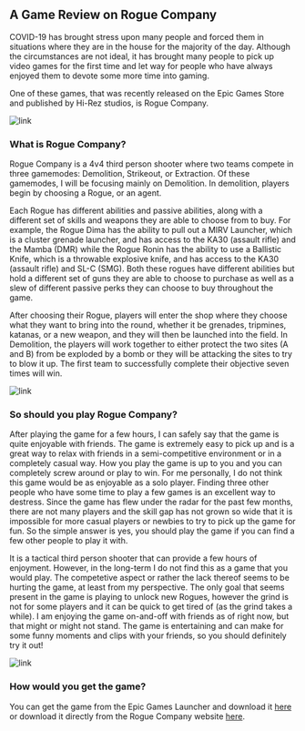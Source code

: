 ## A Game Review on Rogue Company

COVID-19 has brought stress upon many people and forced them in situations where they are in the house for the majority of the day. Although the circumstances are not ideal, it has brought many people to pick up video games for the first time and let way for people who have always enjoyed them to devote some more time into gaming.

One of these games, that was recently released on the Epic Games Store and published by Hi-Rez studios, is Rogue Company.

![link](https://www.mcvuk.com/wp-content/uploads/hirez-logo-1280x720.jpg)

### What is Rogue Company?

Rogue Company is a 4v4 third person shooter where two teams compete in three gamemodes: Demolition, Strikeout, or Extraction. Of these gamemodes, I will be focusing mainly on Demolition. In demolition, players begin by choosing a Rogue, or an agent. 

Each Rogue has different abilities and passive abilities, along with a different set of skills and weapons they are able to choose from to buy. For example, the Rogue Dima has the ability to pull out a MIRV Launcher, which is a cluster grenade launcher, and has access to the KA30 (assault rifle) and the Mamba (DMR) while the Rogue Ronin has the ability to use a Ballistic Knife, which is a throwable explosive knife, and has access to the KA30 (assault rifle) and SL-C (SMG). Both these rogues have different abilities but hold a different set of guns they are able to choose to purchase as well as a slew of different passive perks they can choose to buy throughout the game. 

After choosing their Rogue, players will enter the shop where they choose what they want to bring into the round, whether it be grenades, tripmines, katanas, or a new weapon, and they will then be launched into the field. In Demolition, the players will work together to either protect the two sites (A and B) from be exploded by a bomb or they will be attacking the sites to try to blow it up. The first team to successfully complete their objective seven times will win. 

![link](https://cdnb.artstation.com/p/assets/covers/images/028/925/939/medium/dave-keenan-dave-keenan-dima-thumb-as.jpg?1595941245)

### So should you play Rogue Company?

After playing the game for a few hours, I can safely say that the game is quite enjoyable with friends. The game is extremely easy to pick up and is a great way to relax with friends in a semi-competitive environment or in a completely casual way. How you play the game is up to you and you can completely screw around or play to win. For me personally, I do not think this game would be as enjoyable as a solo player. Finding three other people who have some time to play a few games is an excellent way to destress. Since the game has flew under the radar for the past few months, there are not many players and the skill gap has not grown so wide that it is impossible for more casual players or newbies to try to pick up the game for fun. So the simple answer is yes, you should play the game if you can find a few other people to play it with. 

It is a tactical third person shooter that can provide a few hours of enjoyment. However, in the long-term I do not find this as a game that you would play. The competetive aspect or rather the lack thereof seems to be hurting the game, at least from my perspective. The only goal that seems present in the game is playing to unlock new Rogues, however the grind is not for some players and it can be quick to get tired of (as the grind takes a while). I am enjoying the game on-and-off with friends as of right now, but that might or might not stand. The game is entertaining and can make for some funny moments and clips with your friends, so you should definitely try it out!

![link](https://cdn2.unrealengine.com/roco-egs-basegame-portraitproduct-1200x1600-1200x1600-491632859.jpg)

### How would you get the game?

You can get the game from the Epic Games Launcher and download it [here](https://www.epicgames.com/store/en-US/product/rogue-company/home) or download it directly from the Rogue Company website [here](https://www.roguecompany.com/).

